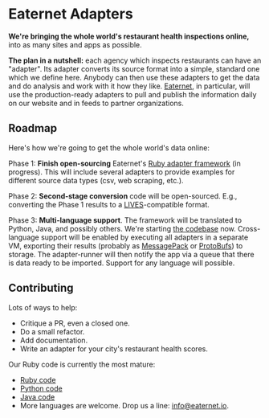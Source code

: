 # Eaternet Adapters

**We're bringing the whole world's restaurant health inspections online,**
into as many sites and apps as possible.

**The plan in a nutshell:** each agency which inspects restaurants can have an "adapter".
Its adapter converts its source format into a simple, standard one which we define here. Anybody can then use these adapters to get the
data and do analysis and work with it how they like. [Eaternet](http://eaternet.io/), in particular, will use the production-ready 
adapters to pull and publish the information daily on our website and in feeds to partner organizations.


## Roadmap

Here's how we're going to get the whole world's data online:

Phase 1: **Finish open-sourcing** Eaternet's [Ruby adapter framework](https://github.com/eaternet/adapters-ruby) (in progress). This will include several
adapters to provide examples for different source data types (csv, web scraping, etc.).

Phase 2: **Second-stage conversion** code will be open-sourced. E.g., converting the Phase 1 results to a [LIVES](http://www.yelp.com/healthscores)-compatible format.

Phase 3: **Multi-language support**. The framework will be translated to Python, Java, and possibly others. 
We're starting [the codebase](https://github.com/eaternet/adapters-python) now. 
Cross-language support will be enabled by executing all adapters
in a separate VM, exporting their results (probably as [MessagePack](http://msgpack.org) or [ProtoBufs](http://blog.codeclimate.com/blog/2014/06/05/choose-protocol-buffers/)) to storage. The
adapter-runner will then notify the app via a queue that there is data ready to be imported.
Support for any language will possible.


## Contributing

Lots of ways to help:

* Critique a PR, even a closed one.
* Do a small refactor.
* Add documentation. 
* Write an adapter for your city's restaurant health scores. 

Our Ruby code is currently the most mature:

* [Ruby code](https://github.com/eaternet/adapters-ruby)
* [Python code](https://github.com/eaternet/adapters-python)
* [Java code](https://github.com/eaternet/adapters-java)
* More languages are welcome. Drop us a line: info@eaternet.io.
